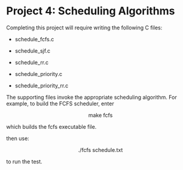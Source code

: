 # Project 4: Scheduling Algorithms
Completing this project will require writing the following C files:

- schedule_fcfs.c

- schedule_sjf.c

- schedule_rr.c

- schedule_priority.c

- schedule_priority_rr.c

The supporting files invoke the appropriate scheduling algorithm. For example, to build the FCFS scheduler, enter

<tab><tab><center>make fcfs</center>

which builds the fcfs executable file.

then use:

<tab><tab><center>./fcfs schedule.txt</center>

to run the test.
